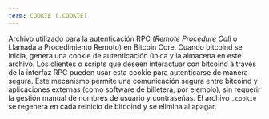 ```yaml
---
term: COOKIE (.COOKIE)
---
```


Archivo utilizado para la autenticación RPC (*Remote Procedure Call* o Llamada a Procedimiento Remoto) en Bitcoin Core. Cuando bitcoind se inicia, genera una cookie de autenticación única y la almacena en este archivo. Los clientes o scripts que deseen interactuar con bitcoind a través de la interfaz RPC pueden usar esta cookie para autenticarse de manera segura. Este mecanismo permite una comunicación segura entre bitcoind y aplicaciones externas (como software de billetera, por ejemplo), sin requerir la gestión manual de nombres de usuario y contraseñas. El archivo `.cookie` se regenera en cada reinicio de bitcoind y se elimina al apagar.